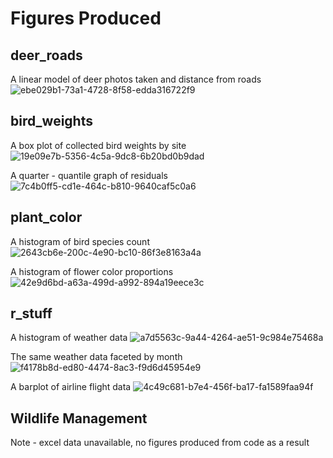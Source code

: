 # Figures Produced

## deer_roads

A linear model of deer photos taken and distance from roads
![ebe029b1-73a1-4728-8f58-edda316722f9](https://github.com/user-attachments/assets/b8f6008e-7071-457d-bb98-ec506ab7e744)


## bird_weights

A box plot of collected bird weights by site
![19e09e7b-5356-4c5a-9dc8-6b20bd0b9dad](https://github.com/user-attachments/assets/8f76b5c4-319e-4a26-a570-b8a3f8e9baa9)

A quarter - quantile graph of residuals
![7c4b0ff5-cd1e-464c-b810-9640caf5c0a6](https://github.com/user-attachments/assets/663d9bed-1632-4636-80d6-2fc8593d9ec5)


## plant_color

A histogram of bird species count
![2643cb6e-200c-4e90-bc10-86f3e8163a4a](https://github.com/user-attachments/assets/db9972a7-4148-4adc-b3d9-e7feac738579)

A histogram of flower color proportions
![42e9d6bd-a63a-499d-a992-894a19eece3c](https://github.com/user-attachments/assets/a4c21cae-5b6e-417d-96e1-cbc9e8befcf8)

## r_stuff

A histogram of weather data
![a7d5563c-9a44-4264-ae51-9c984e75468a](https://github.com/user-attachments/assets/601a2758-2e8c-461d-af2f-92947c1159da)

The same weather data faceted by month
![f4178b8d-ed80-4474-8ac3-f9d6d45954e9](https://github.com/user-attachments/assets/f03bb712-935e-43ed-a594-009e9283b5a6)

A barplot of airline flight data
![4c49c681-b7e4-456f-ba17-fa1589faa94f](https://github.com/user-attachments/assets/41d3949b-1aca-4797-8fd2-3ff8bfda1b5f)

## Wildlife Management
Note - excel data unavailable, no figures produced from code as a result
